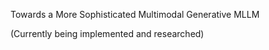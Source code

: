 Towards a More Sophisticated Multimodal Generative MLLM

(Currently being implemented and researched)
